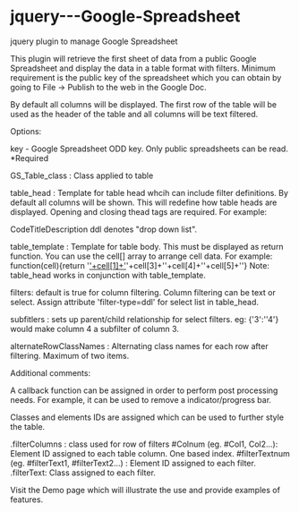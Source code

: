 jquery---Google-Spreadsheet
===========================

jquery plugin to manage Google Spreadsheet 

This plugin will retrieve the first sheet of data from a public Google Spreadsheet and display the data in a table format with filters. 
Minimum requirement is the public key of the spreadsheet which you can obtain by going to File -> Publish to the web in the Google Doc.



By default all columns will be displayed. The first row of the table will be used as the header of the table and all columns will be text filtered.


Options:

key - Google Spreadsheet ODD key. Only public spreadsheets can be read. *Required

GS_Table_class :  Class applied to table

table_head :	Template for table head whcih can include filter definitions. By default all columns will be shown. This will redefine how table heads are displayed. Opening and closing thead tags are required. For example:
<thead><tr><th filter-type="ddl">Code</th><th >Title</th><th filter-type="ddl">Description</th></tr></thead>
ddl denotes "drop down list".


table_template :	Template for table body. This must be displayed as return function. You can use the cell[] array to arrange cell data. For example:
function(cell){return '<tr><td><a target="_new" href="'+cell[2]+'">'+cell[1]+'</a></td><td>'+cell[3]+'</td><td>'+cell[4]+'</td><td>'+cell[5]+'</td></tr>'}
Note: table_head works in conjunction with table_template.


filters: default is true for column filtering. Column filtering can be text or select. Assign attribute 'filter-type=ddl' for select list in table_head.

subfitlers : sets up parent/child relationship for select filters. eg: {'3':''4'} would make column 4 a subfilter of column 3.

alternateRowClassNames :	Alternating class names for each row after filtering. Maximum of two items.



Additional comments:

A callback function can be assigned in order to perform post processing needs. For example, it can be used to remove a indicator/progress bar.

Classes and elements IDs are assigned which can be used to further style the table.


 .filterColumns : class used for row of filters
 #Colnum (eg. #Col1, Col2...): Element ID assigned to each table column. One based index.
 #filterTextnum (eg. #filterText1, #filterText2...)	: Element ID assigned to each filter.
 .filterText: Class assigned to each filter.

Visit the Demo page which will illustrate the use and provide examples of features.

